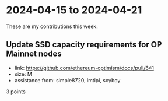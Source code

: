 # 2024-04-15 to 2024-04-21

These are my contributions this week:

## Update SSD capacity requirements for OP Mainnet nodes

- link: https://github.com/ethereum-optimism/docs/pull/641
- size: M
- assistance from: simple8720, imtipi, soyboy

3 points
